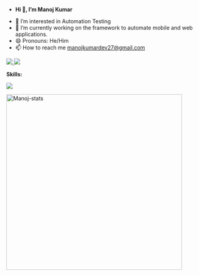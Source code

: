 - <p> <B>Hi 👋, I’m Manoj Kumar</B></p>
- 👀 I’m interested in Automation Testing
- 🌱 I’m currently working on the framework to automate mobile and web applications.
- 😄 Pronouns: He/Him
- 📫 How to reach me manojkumardev27@gmail.com

<p align="left">
  <a href="https://www.linkedin.com/in/manoj-kumar-5133422b9/">
    <img src="https://skillicons.dev/icons?i=linkedin" />
  </a>
   <a href="https://github.com/Manojdev27">
    <img src="https://skillicons.dev/icons?i=github" />
  </a>
</p>
<p align ="left">
  <B>Skills:</B>
</p>
 <p align="left">
    <img src="https://skillicons.dev/icons?i=selenium,java,docker,html,maven,mongodb,mysql,js,jenkins,aws,postman" />
  </a>
</p>
<!-- <p>
  <img src="https://pixel-profile.vercel.app/api/github-stats?username=Manojdev27">
</img>
</p>
 -->
<a href="https://github.com/juletopi/">
    <img src="https://github-readme-stats.vercel.app/api?username=Manojdev27&show_icons=true&count_private=false&include_all_commits=true&theme=codeSTACKr&custom_title=Manoj's%20GitHub%20Stats&title_color=e73737&icon_color=e73737&border_color=0d1017&bg_color=0e1118&disable_animations=true" width="460" alt="Manoj-stats" title="Manoj's GitHub Stats">
  </a>
<!---
Manojdev27/Manojdev27 is a ✨ special ✨ repository because its `README.md` (this file) appears on your GitHub profile.
You can click the Preview link to take a look at your changes.
--->
